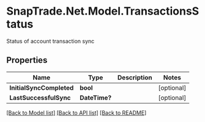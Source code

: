 # SnapTrade.Net.Model.TransactionsStatus
Status of account transaction sync

## Properties

Name | Type | Description | Notes
------------ | ------------- | ------------- | -------------
**InitialSyncCompleted** | **bool** |  | [optional] 
**LastSuccessfulSync** | **DateTime?** |  | [optional] 

[[Back to Model list]](../README.md#documentation-for-models) [[Back to API list]](../README.md#documentation-for-api-endpoints) [[Back to README]](../README.md)

